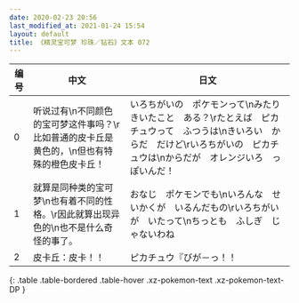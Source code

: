 ```yaml
---
date: 2020-02-23 20:56
last_modified_at: 2021-01-24 15:54
layout: default
title: 《精灵宝可梦 珍珠／钻石》文本 072
---
```

| 编号 | 中文 | 日文 |
| ---- | ---- | ---- |
| 0 | 听说过有\n不同颜色的宝可梦这件事吗？\r比如普通的皮卡丘是黄色的，\n但也有特殊的橙色皮卡丘！ | いろちがいの　ポケモンって\nみたり　きいたこと　ある？\rたとえば　ピカチュウって　ふつうは\nきいろい　からだ　だけど\rいろちがいの　ピカチュウは\nからだが　オレンジいろ　っぽいんだ！ |
| 1 | 就算是同种类的宝可梦\n也有着不同的性格。\r因此就算出现异色的\n也不是什么奇怪的事了。 | おなじ　ポケモンでも\nいろんな　せいかくが　いるんだもの\rいろちがいが　いたって\nちっとも　ふしぎ　じゃないわね |
| 2 | 皮卡丘：皮卡！！ | ピカチュウ『びが－っ！！ |
{: .table .table-bordered .table-hover .xz-pokemon-text .xz-pokemon-text-DP }